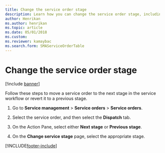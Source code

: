 ```yaml
---
title: Change the service order stage 
description: Learn how you can change the service order stage, including a step-by-step process moving service orders to the next stage in the service workflow.
author: Henrikan
ms.author: henrikan
ms.topic: article
ms.date: 05/01/2018
ms.custom:
ms.reviewer: kamaybac
ms.search.form: SMAServiceOrderTable
---
```


# Change the service order stage

[!include [banner](../includes/banner.md)]

Follow these steps to move a service order to the next stage in the service workflow or revert it to a previous stage.

1. Go to **Service management** \> **Service orders** \> **Service orders**.

2. Select the service order, and then select the **Dispatch** tab.

3. On the Action Pane, select either **Next stage** or **Previous stage**.

4. On the **Change service stage** page, select the appropriate stage.

[!INCLUDE[footer-include](../../includes/footer-banner.md)]
